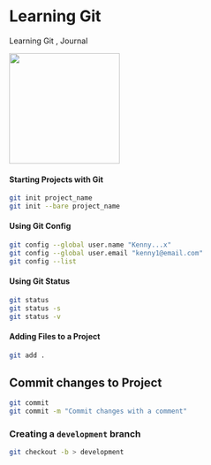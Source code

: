 # Learning Git

Learning Git , Journal

<img src="https://github.com/manguilar22/icons/blob/master/Octocat.png" width="200" height="200"/>

#### Starting Projects with Git 
```bash
git init project_name 
git init --bare project_name
```

#### Using Git Config
```bash 
git config --global user.name "Kenny...x"
git config --global user.email "kenny1@email.com"
git config --list
```

#### Using Git Status
```bash
git status 
git status -s
git status -v 
```

#### Adding Files to a Project 
```bash 
git add . 
```

## Commit changes to Project 
```bash 
git commit 
git commit -m "Commit changes with a comment" 
```

### Creating a `development` branch
```bash
git checkout -b > development 
```
